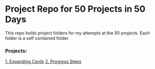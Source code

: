 # Project Repo for 50 Projects in 50 Days

This repo holds project folders for my attempts at the 50 projects.
Each folder is a self contained folder.

### Projects:

[1. Expanding Cards](https://github.com/JimBowler82/50-Projects-Repo/tree/main/1-Expanding-Cards)
[2. Progress Steps](https://github.com/JimBowler82/50-Projects-Repo/tree/main/2-Progress-Steps)
